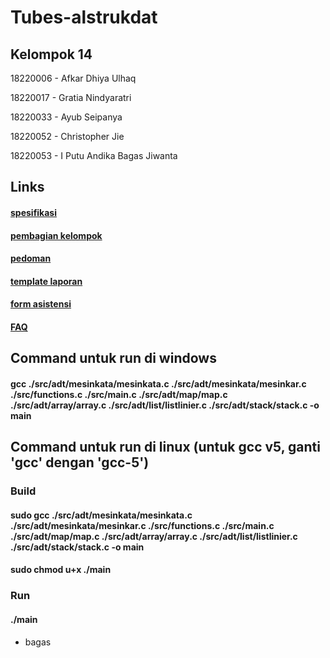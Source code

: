 # Tubes-alstrukdat

## Kelompok 14

18220006 - Afkar Dhiya Ulhaq

18220017 - Gratia Nindyaratri

18220033 - Ayub Seipanya

18220052 - Christopher Jie

18220053 - I Putu Andika Bagas Jiwanta

## Links

#### [spesifikasi](https://docs.google.com/document/d/1XWxnjQnzXTIRdKlBelEWgc1iY9Jr1rDI1yqxjHCr6B8/edit)

#### [pembagian kelompok](https://docs.google.com/spreadsheets/d/1Fx_RR4-dQyG3h3XBkuxN-Hag7yqG9H7V4Y6J7VboUNk/edit#gid=1934939025)

#### [pedoman](https://docs.google.com/document/d/151J4Ygi6WYV4vLgVEIRW4ZKeAKtV_ENZ/edit)

#### [template laporan](https://docs.google.com/document/d/1ZJVdN1lX4unswZdTXNcFg4dAc_D3azsy/edit)

#### [form asistensi](https://docs.google.com/document/d/1h2y8rJzt8ANMjggi-omuZMgKdb6i4b33/edit)

#### [FAQ](https://docs.google.com/spreadsheets/d/1x8gRN62DG1BRMDyFFmQIkQuZEpNUeRpXVTaZmZqIBDA/edit#gid=0)

## Command untuk run di windows

#### gcc ./src/adt/mesinkata/mesinkata.c ./src/adt/mesinkata/mesinkar.c ./src/functions.c ./src/main.c ./src/adt/map/map.c ./src/adt/array/array.c ./src/adt/list/listlinier.c ./src/adt/stack/stack.c -o main

## Command untuk run di linux (untuk gcc v5, ganti 'gcc' dengan 'gcc-5')

### Build

#### sudo gcc ./src/adt/mesinkata/mesinkata.c ./src/adt/mesinkata/mesinkar.c ./src/functions.c ./src/main.c ./src/adt/map/map.c ./src/adt/array/array.c ./src/adt/list/listlinier.c ./src/adt/stack/stack.c -o main

#### sudo chmod u+x ./main

### Run

#### ./main

- bagas
